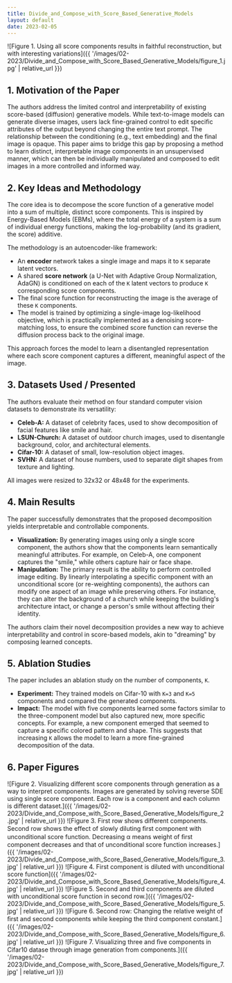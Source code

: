 ```yaml
---
title: Divide_and_Compose_with_Score_Based_Generative_Models
layout: default
date: 2023-02-05
---
```

![Figure 1. Using all score components results in faithful reconstruction, but with interesting variations]({{ '/images/02-2023/Divide_and_Compose_with_Score_Based_Generative_Models/figure_1.jpg' | relative_url }})
## 1. Motivation of the Paper
The authors address the limited control and interpretability of existing score-based (diffusion) generative models. While text-to-image models can generate diverse images, users lack fine-grained control to edit specific attributes of the output beyond changing the entire text prompt. The relationship between the conditioning (e.g., text embedding) and the final image is opaque. This paper aims to bridge this gap by proposing a method to learn distinct, interpretable image components in an unsupervised manner, which can then be individually manipulated and composed to edit images in a more controlled and informed way.

## 2. Key Ideas and Methodology
The core idea is to decompose the score function of a generative model into a sum of multiple, distinct score components. This is inspired by Energy-Based Models (EBMs), where the total energy of a system is a sum of individual energy functions, making the log-probability (and its gradient, the score) additive.

The methodology is an autoencoder-like framework:
-   An **encoder** network takes a single image and maps it to `K` separate latent vectors.
-   A shared **score network** (a U-Net with Adaptive Group Normalization, AdaGN) is conditioned on each of the `K` latent vectors to produce `K` corresponding score components.
-   The final score function for reconstructing the image is the average of these `K` components.
-   The model is trained by optimizing a single-image log-likelihood objective, which is practically implemented as a denoising score-matching loss, to ensure the combined score function can reverse the diffusion process back to the original image.

This approach forces the model to learn a disentangled representation where each score component captures a different, meaningful aspect of the image.

## 3. Datasets Used / Presented
The authors evaluate their method on four standard computer vision datasets to demonstrate its versatility:
-   **Celeb-A:** A dataset of celebrity faces, used to show decomposition of facial features like smile and hair.
-   **LSUN-Church:** A dataset of outdoor church images, used to disentangle background, color, and architectural elements.
-   **Cifar-10:** A dataset of small, low-resolution object images.
-   **SVHN:** A dataset of house numbers, used to separate digit shapes from texture and lighting.

All images were resized to 32x32 or 48x48 for the experiments.

## 4. Main Results
The paper successfully demonstrates that the proposed decomposition yields interpretable and controllable components.
-   **Visualization:** By generating images using only a single score component, the authors show that the components learn semantically meaningful attributes. For example, on Celeb-A, one component captures the "smile," while others capture hair or face shape.
-   **Manipulation:** The primary result is the ability to perform controlled image editing. By linearly interpolating a specific component with an unconditional score (or re-weighting components), the authors can modify one aspect of an image while preserving others. For instance, they can alter the background of a church while keeping the building's architecture intact, or change a person's smile without affecting their identity.

The authors claim their novel decomposition provides a new way to achieve interpretability and control in score-based models, akin to "dreaming" by composing learned concepts.

## 5. Ablation Studies
The paper includes an ablation study on the number of components, `K`.
-   **Experiment:** They trained models on Cifar-10 with `K=3` and `K=5` components and compared the generated components.
-   **Impact:** The model with five components learned some factors similar to the three-component model but also captured new, more specific concepts. For example, a new component emerged that seemed to capture a specific colored pattern and shape. This suggests that increasing `K` allows the model to learn a more fine-grained decomposition of the data.

## 6. Paper Figures
![Figure 2. Visualizing different score components through generation as a way to interpret components. Images are generated by solving reverse SDE using single score component. Each row is a component and each column is different dataset.]({{ '/images/02-2023/Divide_and_Compose_with_Score_Based_Generative_Models/figure_2.jpg' | relative_url }})
![Figure 3. First row shows different components. Second row shows the effect of slowly diluting ﬁrst component with unconditional score function. Decreasing α means weight of ﬁrst component decreases and that of unconditional score function increases.]({{ '/images/02-2023/Divide_and_Compose_with_Score_Based_Generative_Models/figure_3.jpg' | relative_url }})
![Figure 4. First component is diluted with unconditional score function]({{ '/images/02-2023/Divide_and_Compose_with_Score_Based_Generative_Models/figure_4.jpg' | relative_url }})
![Figure 5. Second and third components are diluted with unconditional score function in second row.]({{ '/images/02-2023/Divide_and_Compose_with_Score_Based_Generative_Models/figure_5.jpg' | relative_url }})
![Figure 6. Second row: Changing the relative weight of ﬁrst and second components while keeping the third component constant.]({{ '/images/02-2023/Divide_and_Compose_with_Score_Based_Generative_Models/figure_6.jpg' | relative_url }})
![Figure 7. Visualizing three and ﬁve components in Cifar10 datase through image generation from components.]({{ '/images/02-2023/Divide_and_Compose_with_Score_Based_Generative_Models/figure_7.jpg' | relative_url }})
